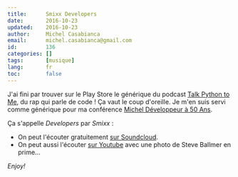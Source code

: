 ```yaml
---
title:      Smixx Developers
date:       2016-10-23
updated:    2016-10-23
author:     Michel Casabianca
email:      michel.casabianca@gmail.com
id:         136
categories: []
tags:       [musique]
lang:       fr
toc:        false
---
```


J'ai fini par trouver sur le Play Store le générique du podcast [Talk Python to Me](https://talkpython.fm), du rap qui parle de code ! Ça vaut le coup d'oreille. Je m'en suis servi comme générique pour ma conférence [Michel Développeur à 50 Ans](http://sweetohm.net/slides/developpeur-50-ans/).

<!--more-->

Ça s'appelle *Developers* par *Smixx* :

- On peut l'écouter gratuitement [sur Soundcloud](https://m.soundcloud.com/smixx/smixx-developers-feat-steve).
- On peut aussi l'écouter [sur Youtube](https://youtu.be/yjdlB_rGyxg) avec une photo de Steve Ballmer en prime...

*Enjoy!*
